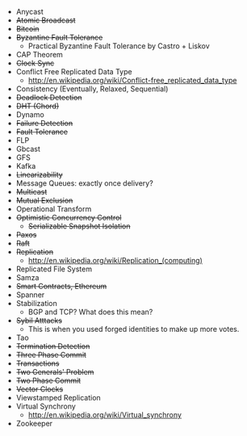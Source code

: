 * Anycast
* <del>Atomic Broadcast</del>
* <del>Bitcoin</del>
* <del>Byzantine Fault Tolerance</del>
    * Practical Byzantine Fault Tolerance by Castro + Liskov
* CAP Theorem
* <del>Clock Sync</del>
* Conflict Free Replicated Data Type
    * http://en.wikipedia.org/wiki/Conflict-free_replicated_data_type
* Consistency (Eventually, Relaxed, Sequential)
* <del>Deadlock Detection</del>
* <del>DHT (Chord)</del>
* Dynamo
* <del>Failure Detection</del>
* <del>Fault Tolerance</del>
* FLP
* Gbcast
* GFS
* Kafka
* <del>Linearizability</del>
* Message Queues: exactly once delivery?
* <del>Multicast</del>
* <del>Mutual Exclusion</del>
* Operational Transform
* <del>Optimistic Concurrency Control</del>
    * <del>Serializable Snapshot Isolation</del>
* <del>Paxos</del>
* <del>Raft</del>
* <del>Replication</del>
    * http://en.wikipedia.org/wiki/Replication_(computing)
* Replicated File System
* Samza
* <del>Smart Contracts, Ethereum</del>
* Spanner
* Stabilization
    * BGP and TCP? What does this mean?
* <del>Sybil Atttacks</del>
    * This is when you used forged identities to make up more votes.
* Tao
* <del>Termination Detection</del>
* <del>Three Phase Commit</del>
* <del>Transactions</del>
* <del>Two Generals' Problem</del>
* <del>Two Phase Commit</del>
* <del>Vector Clocks</del>
* Viewstamped Replication
* Virtual Synchrony
    * http://en.wikipedia.org/wiki/Virtual_synchrony
* Zookeeper
